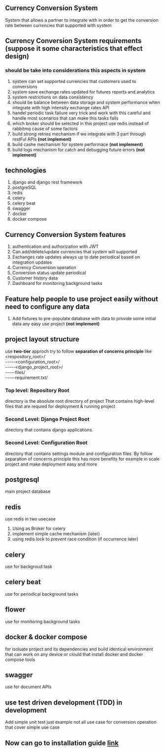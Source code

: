 ## Currency Conversion System
System that allows a partner to integrate with in order to get the conversion rate between 
currencies that supported with system

## Currency Conversion System requirements (suppose it some characteristics that effect design)
### should be take into considerations this aspects in system
1. system can set supported currencies that customers used to conversions
2. system save exchange rates updated for futures reports and analytics
3. system restrictions on data consistency
4. should be balance between data storage and system performance when integrate with high intensity exchange rates API
5. handel periodic task failure very trick and work with this careful and handle most scenarios that can make this tasks fails
6. which broker should be selected in this project use redis instead of rabbitmq cause of some factors
7. build strong retries mechanism if we integrate with 3 part through restFul APIs **(not implement)**
8. build cashe mechanism for system performace **(not implement)**
9. build logs mechanism for catch and debugging future errors **(not implement)**

## technologies
1. django and django rest framework
2. postgreSQL
3. redis
4. celery
5. celery beat
6. swagger
7. docker 
8. docker compose 

## Currency Conversion System features
1. authentication and authorization with JWT
2. Can add/delete/update currencies that system will supported
3. Exchanges rate updates always up to date periodical based on integration updates
4. Currency Conversion operation 
5. Conversion status update periodical
6. Customer history data
7. Dashboard for monitoring background tasks 

## Feature help people to use project easily without need to configure any data
1. Add fixtures to pre-populate database with data to provide some initial data any easy use project **(not implement)**

## project layout structure
use **two-tier** approch try to follow **separation of concerns principle** like<br>
<respository_root>/<br>
-----<configuration_root>/<br>
-----<django_project_root>/<br>
-----files/<br>
-----requirement.txt/<br>
### Top level: Repository Root
directory is the absolute root directory of project 
That contains high-level files that are requied for deployment & running project

### Second Level: Django Project Root
directory that contains django applications.

### Second Level: Configuration Root
directory that contains settings module and configuration files.
By follow separation of concerns principle this has more benefits for example in scale project and make deployment easy and more

## postgresql
main project database

## redis
use redis in two usecase 
1. Using as Broker for celery
1. implement simple cache mechanism (later)
2. using redis lock to prevent race condition (if occurrence later)

## celery
use for backgroud task

## celery beat
use for periodical background tasks

## flower
use for monitoring background tasks

## docker & docker compose 
for isoluate project and its dependencies and build identical environment that can work on any device or clould that install docker and docker compose tools

## swagger
use for document APIs

## use test driven development (TDD) in development
Add simple unit test just example not all use case for conversion operation that cover simple use case

## Now can go to installation guide [link](https://github.com/ProMostafa/currencyconversionsystem/blob/main/installation_guide.md)